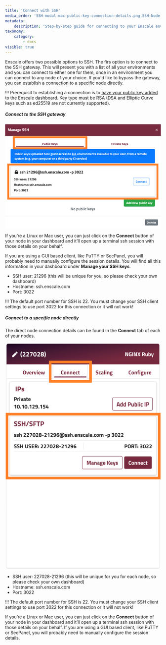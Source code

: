```yaml
---
title: 'Connect with SSH'
media_order: 'SSH-modal-mac-public-key-connection-details.png,SSH-Node-Connect.png'
metadata:
    description: 'Step-by-step guide for connecting to your Enscale environment via SSH.'
taxonomy:
    category:
        - docs
visible: true
---
```


Enscale offers two possible options to SSH. The firs option is to connect to the SSH gateway. This will present you with a list of all your environments and you can connect to either one for them, once in an environment you can connect to any node of your choice. If you'd like to bypass the gateway, you can establish a connection to a specific node directly.

!!! Prerequisit to establishing a connection is to [have your public key added](/access/add-ssh-key) to the Enscale dashboard. Key type must be RSA (DSA and Elliptic Curve keys such as ed25519 are not currently supported).


##### Connect to the SSH gateway

![](SSH-modal-mac-public-key-connection-details.png)

If you’re a Linux or Mac user, you can just click on the **Connect** button of your node in your dashboard and it’ll open up a terminal ssh session with those details on your behalf.

If you are using a GUI based client, like PuTTY or SecPanel, you will probably need to manually configure the session details. You will find all this information in your dashboard under **Manage your SSH keys**.

* SSH user: 21296 (this will be unique for you, so please check your own dashboard) 
* Hostname: ssh.enscale.com 
* Port: 3022

!!! The default port number for SSH is 22. You must change your SSH client settings to use port 3022 for this connection or it will not work!

##### Connect to a specific node directly

The direct node connection details can be found in the **Connect** tab of each of your nodes.

![](SSH-Node-Connect.png)

* SSH user: 227028-21296 (this will be unique for you for each node, so please check your own dashboard) 
* Hostname: ssh.enscale.com 
* Port: 3022

!!! The default port number for SSH is 22. You must change your SSH client settings to use port 3022 for this connection or it will not work!

If you’re a Linux or Mac user, you can just click on the **Connect** button of your node in your dashboard and it’ll open up a terminal ssh session with those details on your behalf. If you are using a GUI based client, like PuTTY or SecPanel, you will probably need to manually configure the session details. 

